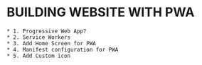 # BUILDING WEBSITE WITH PWA 

```
* 1. Progressive Web App?
* 2. Service Workers
* 3. Add Home Screen for PWA
* 4. Manifest configuration for PWA 
* 5. Add Custom icon 

```
